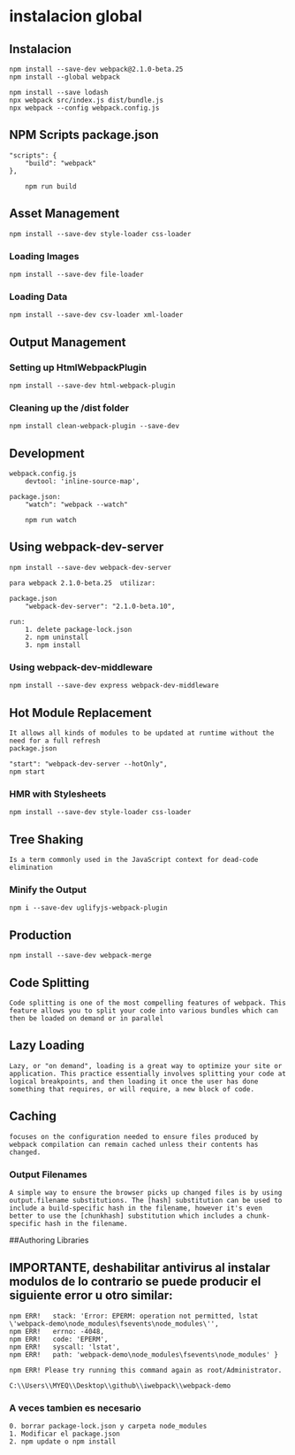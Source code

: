 # instalacion global 

## Instalacion 
	
	npm install --save-dev webpack@2.1.0-beta.25
	npm install --global webpack
	
	npm install --save lodash
	npx webpack src/index.js dist/bundle.js
	npx webpack --config webpack.config.js
	
## NPM Scripts package.json
	
	"scripts": {
		"build": "webpack"
	},
		
		npm run build

## Asset Management

	npm install --save-dev style-loader css-loader

### Loading Images
	npm install --save-dev file-loader

### Loading Data
	npm install --save-dev csv-loader xml-loader

## Output Management

### Setting up HtmlWebpackPlugin
	npm install --save-dev html-webpack-plugin

### Cleaning up the /dist folder 
	npm install clean-webpack-plugin --save-dev


## Development

	webpack.config.js
		devtool: 'inline-source-map',

	package.json: 
		"watch": "webpack --watch"

		npm run watch

## Using webpack-dev-server

	npm install --save-dev webpack-dev-server

	para webpack 2.1.0-beta.25	utilizar:
	  	
	package.json
		"webpack-dev-server": "2.1.0-beta.10",

	run:
		1. delete package-lock.json	
		2. npm uninstall
		3. npm install

### Using webpack-dev-middleware
	npm install --save-dev express webpack-dev-middleware


## Hot Module Replacement

	It allows all kinds of modules to be updated at runtime without the need for a full refresh
	package.json

	"start": "webpack-dev-server --hotOnly",
	npm start

### HMR with Stylesheets		

	npm install --save-dev style-loader css-loader

## Tree Shaking

	Is a term commonly used in the JavaScript context for dead-code elimination 
	
### Minify the Output
	  
	npm i --save-dev uglifyjs-webpack-plugin

## Production

	npm install --save-dev webpack-merge

## Code Splitting

	Code splitting is one of the most compelling features of webpack. This feature allows you to split your code into various bundles which can then be loaded on demand or in parallel

## Lazy Loading

	Lazy, or "on demand", loading is a great way to optimize your site or application. This practice essentially involves splitting your code at logical breakpoints, and then loading it once the user has done something that requires, or will require, a new block of code.

## Caching

	focuses on the configuration needed to ensure files produced by webpack compilation can remain cached unless their contents has changed.


### Output Filenames
	A simple way to ensure the browser picks up changed files is by using output.filename substitutions. The [hash] substitution can be used to include a build-specific hash in the filename, however it's even better to use the [chunkhash] substitution which includes a chunk-specific hash in the filename.



##Authoring Libraries


## IMPORTANTE, deshabilitar antivirus al instalar modulos de lo contrario se puede producir el siguiente error u otro similar:

	npm ERR!   stack: 'Error: EPERM: operation not permitted, lstat 
	\'webpack-demo\node_modules\fsevents\node_modules\'',
	npm ERR!   errno: -4048,
	npm ERR!   code: 'EPERM',
	npm ERR!   syscall: 'lstat',
	npm ERR!   path: 'webpack-demo\node_modules\fsevents\node_modules' }

	npm ERR! Please try running this command again as root/Administrator.

	C:\\Users\\MYEQ\\Desktop\\github\\iwebpack\\webpack-demo


###  A veces tambien es necesario 

	0. borrar package-lock.json y carpeta node_modules
	1. Modificar el package.json
	2. npm update o npm install

